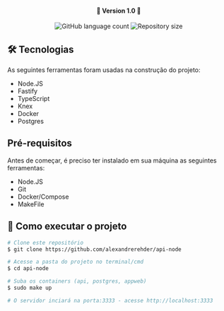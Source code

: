 <h4 align="center"> 
	🚧 Version 1.0 🚧
</h4>

<p align="center">
    <img alt="GitHub language count" src="https://img.shields.io/github/languages/count/alexandrerehder/node-api?color=%2304D361"> 
    <img alt="Repository size" src="https://img.shields.io/github/repo-size/alexandrerehder/node-api">
</p>
    
## 🛠 Tecnologias

As seguintes ferramentas foram usadas na construção do projeto:

- Node.JS
- Fastify
- TypeScript
- Knex
- Docker
- Postgres

## Pré-requisitos

Antes de começar, é preciso ter instalado em sua máquina as seguintes ferramentas:

- Node.JS
- Git
- Docker/Compose
- MakeFile

## 🚀 Como executar o projeto

```bash
# Clone este repositório
$ git clone https://github.com/alexandrerehder/api-node

# Acesse a pasta do projeto no terminal/cmd
$ cd api-node

# Suba os containers (api, postgres, appweb)
$ sudo make up

# O servidor inciará na porta:3333 - acesse http://localhost:3333
```
